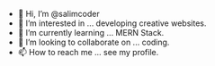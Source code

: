 - 👋 Hi, I’m @salimcoder
- 👀 I’m interested in ... developing creative websites.
- 🌱 I’m currently learning ... MERN Stack.
- 💞️ I’m looking to collaborate on ... coding. 
- 📫 How to reach me ... see my profile.

<!---
salimcoder/salimcoder is a ✨ special ✨ repository because its `README.md` (this file) appears on your GitHub profile.
You can click the Preview link to take a look at your changes.
--->
